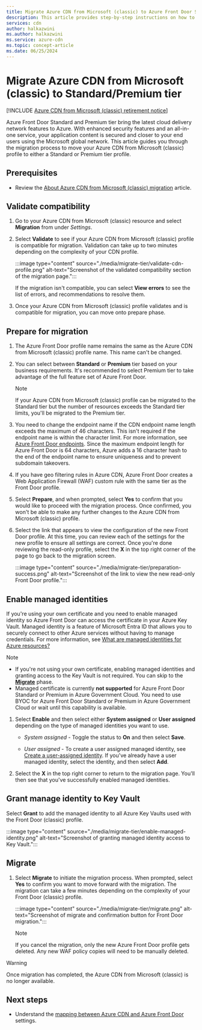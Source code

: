 ```yaml
---
title: Migrate Azure CDN from Microsoft (classic) to Azure Front Door Standard or Premium tier
description: This article provides step-by-step instructions on how to migrate from an Azure CDN from Microsoft (classic) profile to an Azure Front Door Standard or Premium tier profile.
services: cdn
author: halkazwini
ms.author: halkazwini
ms.service: azure-cdn
ms.topic: concept-article
ms.date: 06/25/2024
---
```


# Migrate Azure CDN from Microsoft (classic) to Standard/Premium tier

[!INCLUDE [Azure CDN from Microsoft (classic) retirement notice](../../includes/cdn-classic-retirement.md)]

Azure Front Door Standard and Premium tier bring the latest cloud delivery network features to Azure. With enhanced security features and an all-in-one service, your application content is secured and closer to your end users using the Microsoft global network. This article guides you through the migration process to move your Azure CDN from Microsoft (classic) profile to either a Standard or Premium tier profile.

## Prerequisites

* Review the [About Azure CDN from Microsoft (classic) migration](tier-migration.md) article.

## Validate compatibility

1. Go to your Azure CDN from Microsoft (classic) resource and select **Migration** from under *Settings*.

1. Select **Validate** to see if your Azure CDN from Microsoft (classic) profile is compatible for migration. Validation can take up to two minutes depending on the complexity of your CDN profile.

    :::image type="content" source="./media/migrate-tier/validate-cdn-profile.png" alt-text="Screenshot of the validated compatibility section of the migration page.":::

    If the migration isn't compatible, you can select **View errors** to see the list of errors, and recommendations to resolve them.

1. Once your Azure CDN from Microsoft (classic) profile validates and is compatible for migration, you can move onto prepare phase.

## Prepare for migration

1. The Azure Front Door profile name remains the same as the Azure CDN from Microsoft (classic) profile name. This name can't be changed.

1. You can select between **Standard** or **Premium** tier based on your business requirements. It's recommended to select Premium tier to take advantage of the full feature set of Azure Front Door.

    > [!NOTE]
    > If your Azure CDN from Microsoft (classic) profile can be migrated to the Standard tier but the number of resources exceeds the Standard tier limits, you'll be migrated to the Premium tier.

1. You need to change the endpoint name if the CDN endpoint name length exceeds the maximum of 46 characters. This isn't required if the endpoint name is within the character limit. For more information, see [Azure Front Door endpoints](../frontdoor/endpoint.md). Since the maximum endpoint length for Azure Front Door is 64 characters, Azure adds a 16 character hash to the end of the endpoint name to ensure uniqueness and to prevent subdomain takeovers.

1. If you have geo filtering rules in Azure CDN, Azure Front Door creates a Web Application Firewall (WAF) custom rule with the same tier as the Front Door profile.

1. Select **Prepare**, and when prompted, select **Yes** to confirm that you would like to proceed with the migration process. Once confirmed, you won't be able to make any further changes to the Azure CDN from Microsoft (classic) profile.

1. Select the link that appears to view the configuration of the new Front Door profile. At this time, you can review each of the settings for the new profile to ensure all settings are correct. Once you're done reviewing the read-only profile, select the **X** in the top right corner of the page to go back to the migration screen.

    :::image type="content" source="./media/migrate-tier/preparation-success.png" alt-text="Screenshot of the link to view the new read-only Front Door profile.":::

## Enable managed identities

If you're using your own certificate and you need to enable managed identity so Azure Front Door can access the certificate in your Azure Key Vault. Managed identity is a feature of Microsoft Entra ID that allows you to securely connect to other Azure services without having to manage credentials. For more information, see [What are managed identities for Azure resources?](..//active-directory/managed-identities-azure-resources/overview.md)

> [!NOTE]
> * If you're not using your own certificate, enabling managed identities and granting access to the Key Vault is not required. You can skip to the [**Migrate**](#migrate) phase.
> * Managed certificate is currently **not supported** for Azure Front Door Standard or Premium in Azure Government Cloud. You need to use BYOC for Azure Front Door Standard or Premium in Azure Government Cloud or wait until this capability is available.

1. Select **Enable** and then select either **System assigned** or **User assigned** depending on the type of managed identities you want to use.

    * *System assigned* - Toggle the status to **On** and then select **Save**.

    * *User assigned* - To create a user assigned managed identity, see [Create a user-assigned identity](../active-directory/managed-identities-azure-resources/how-manage-user-assigned-managed-identities.md). If you've already have a user managed identity, select the identity, and then select **Add**.

1. Select the **X** in the top right corner to return to the migration page. You'll then see that you've successfully enabled managed identities.

## Grant manage identity to Key Vault

Select **Grant** to add the managed identity to all Azure Key Vaults used with the Front Door (classic) profile.

:::image type="content" source="./media/migrate-tier/enable-managed-identity.png" alt-text="Screenshot of granting managed identity access to Key Vault.":::

## Migrate

1. Select **Migrate** to initiate the migration process. When prompted, select **Yes** to confirm you want to move forward with the migration. The migration can take a few minutes depending on the complexity of your Front Door (classic) profile.

    :::image type="content" source="./media/migrate-tier/migrate.png" alt-text="Screenshot of migrate and confirmation button for Front Door migration.":::

    > [!NOTE]
    > If you cancel the migration, only the new Azure Front Door profile gets deleted. Any new WAF policy copies will need to be manually deleted.

> [!WARNING]
> Once migration has completed, the Azure CDN from Microsoft (classic) is no longer available.

## Next steps

* Understand the [mapping between Azure CDN and Azure Front Door](tier-migration.md#resource-mapping-after-migration) settings.
